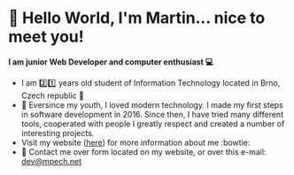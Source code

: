 # 👀 Hello World, I'm Martin... nice to meet you!

**I am junior Web Developer and computer enthusiast :computer:**
- I am :two::one: years old student of Information Technology located in Brno, Czech republic :school:
- 👶 Eversince my youth, I loved modern technology. I made my first steps in software development in 2016. Since then, I have tried many different tools, cooperated with people I greatly respect and created a number of interesting projects.
- Visit my website ([here](https://mpech.net/developer)) for more information about me :bowtie:
- :e-mail: Contact me over form located on my website, or over this e-mail: dev@mpech.net

<!---
martafonekVOLE/martafonekVOLE is a ✨ special ✨ repository because its `README.md` (this file) appears on your GitHub profile.
You can click the Preview link to take a look at your changes.
--->

